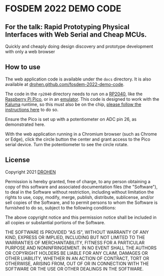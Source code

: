 # FOSDEM 2022 DEMO CODE

## For the talk: Rapid Prototyping Physical Interfaces with Web Serial and Cheap MCUs.

Quickly and cheaply doing design discovery and prototype development with only a web browser

## How to use

The web application code is available under the `docs` directory. It is also available at [drohen.github.com/fosdem-2022-demo-code](https://drohen.github.com/fosdem-2022-demo-code).

The code in the `rp2040` directory needs to run on a [RP2040](https://en.wikipedia.org/wiki/RP2040), like the [Raspberry Pi Pico](https://www.raspberrypi.com/products/raspberry-pi-pico/), or in an [emulator](https://wokwi.com/arduino/new?template=kaluma-pi-pico). This code is designed to work with the [Kaluma](https://kaluma.io/) runtime, so this must also be on the chip, [please follow the instructions here](https://docs.kaluma.io/getting_started) to do so.

Ensure the Pico is set up with a potentiometer on ADC pin 26, as demonstrated here.

With the web application running in a Chromium browser (such as Chrome or Edge), click the circle button the center and grant access to the Pico serial device. Turn the potentiometer to see the circle rotate.

## License

Copyright 2021 [DROHEN](https://github.com/drohen)

Permission is hereby granted, free of charge, to any person obtaining a copy of this software and associated documentation files (the "Software"), to deal in the Software without restriction, including without limitation the rights to use, copy, modify, merge, publish, distribute, sublicense, and/or sell copies of the Software, and to permit persons to whom the Software is furnished to do so, subject to the following conditions:

The above copyright notice and this permission notice shall be included in all copies or substantial portions of the Software.

THE SOFTWARE IS PROVIDED "AS IS", WITHOUT WARRANTY OF ANY KIND, EXPRESS OR IMPLIED, INCLUDING BUT NOT LIMITED TO THE WARRANTIES OF MERCHANTABILITY, FITNESS FOR A PARTICULAR PURPOSE AND NONINFRINGEMENT. IN NO EVENT SHALL THE AUTHORS OR COPYRIGHT HOLDERS BE LIABLE FOR ANY CLAIM, DAMAGES OR OTHER LIABILITY, WHETHER IN AN ACTION OF CONTRACT, TORT OR OTHERWISE, ARISING FROM, OUT OF OR IN CONNECTION WITH THE SOFTWARE OR THE USE OR OTHER DEALINGS IN THE SOFTWARE.